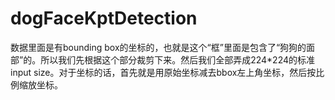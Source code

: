 # dogFaceKptDetection
数据里面是有bounding box的坐标的，也就是这个“框”里面是包含了“狗狗的面部”的。所以我们先根据这个部分裁剪下来。然后我们全部弄成224*224的标准input size。对于坐标的话，首先就是用原始坐标减去bbox左上角坐标，然后按比例缩放坐标。